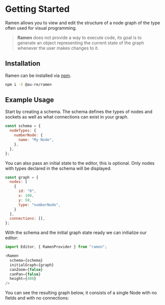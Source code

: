 # Getting Started

Ramen allows you to view and edit the structure of a node graph of the type often used for visual
programming.

> **Ramen** does not provide a way to execute code, its goal is to generate an object representing the current state of the graph whenever the user makes changes to it.

## Installation

Ramen can be installed via [npm](https://www.npmjs.com/package/ramen).

```bash
npm i -S @au-re/ramen
```

## Example Usage

Start by creating a schema. The schema defines the types of nodes and sockets as well as what connections can exist in your graph.

```js
const schema = {
  nodeTypes: {
    numberNode: {
      name: "My Node",
    },
  },
};
```

You can also pass an initial state to the editor, this is optional. Only nodes with types declared in the schema will be displayed.

```js
const graph = {
  nodes: [
    {
      id: "0",
      x: 100,
      y: 50,
      type: "numberNode",
    }
  ],
  connections: [],
};
```

With the schema and the initial graph state ready we can initialize our editor:

```js
import Editor, { RamenProvider } from "ramen";

<Ramen
  schema={schema}
  initialGraph={graph}
  canZoom={false}
  canPan={false}
  height={400}
/>
```

You can see the resulting graph below, it consists of a single Node with no fields and with no connections: